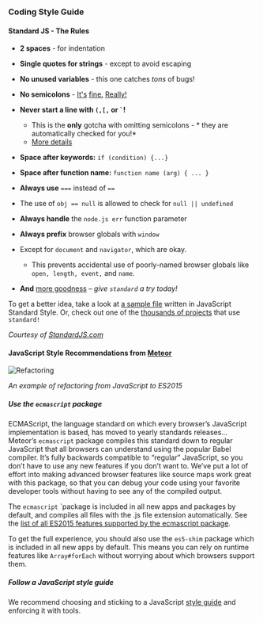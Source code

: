 ### Coding Style Guide<a name="styleGuide"></a>
#### Standard JS - The Rules


* **2 spaces** - for indentation

* **Single quotes for strings** - except to avoid
escaping

* **No unused variables** - this one catches *tons* of bugs!

* **No semicolons** - [It's](http://blog.izs.me/post/2353458699/an-open-letter-to-javascript-leaders-regarding)
[ fine.](http://inimino.org/~inimino/blog/javascript_semicolons)
[ Really!](https://www.youtube.com/watch?v=gsfbh17Ax9I)

* **Never start a line with `(,[,` or `` ` ``!**
  * This is the **only** gotcha with omitting semicolons - * they are automatically checked for you!*
  * [More details](https://standardjs.com/rules-en.html#semicolons)

* **Space after keywords:** `if (condition) {...}`

* **Space after function name:** `function name (arg) { ... }`

* **Always use** `===` instead of `==`
 * The use of `obj == null` is allowed to check for `null || undefined`

* **Always handle** the `node.js err` function parameter

* **Always prefix** browser globals with `window`
 * Except for `document` and `navigator`, which are okay.
   * This prevents accidental use of poorly-named browser globals like `open, length, event,` and
   `name`.

* **And** [more goodness](https://standardjs.com/rules-en.html#javascript-standard-style) – *give `standard` a try today!*

To get a better idea, take a look at [a sample file](https://github.com/expressjs/body-parser/blob/master/index.js) written in JavaScript Standard Style. Or, check out one of the [thousands of projects](https://raw.githubusercontent.com/standard/standard-packages/master/all.json) that use `standard!`

<cite> Courtesy of [StandardJS.com](https://standardjs.com/)</cite>

#### JavaScript Style Recommendations from [Meteor](https://guide.meteor.com/code-style.html#javascript)

<img src="https://guide.meteor.com/images/ben-es2015-demo.gif" alt="Refactoring">

<cite> An example of refactoring from JavaScript to ES2015</cite>

##### Use the `ecmascript` package
ECMAScript, the language standard on which every browser’s JavaScript implementation is based, has moved to yearly standards releases... Meteor’s `ecmascript` package compiles this standard down to regular JavaScript that all browsers can understand using the popular Babel compiler. It’s fully backwards compatible to “regular” JavaScript, so you don’t have to use any new features if you don’t want to. We’ve put a lot of effort into making advanced browser features like source maps work great with this package, so that you can debug your code using your favorite developer tools without having to see any of the compiled output.

The `ecmascript` `package is included in all new apps and packages by default, and compiles all files with the .js file extension automatically. See the [list of all ES2015 features supported by the ecmascript package](https://docs.meteor.com/packages/ecmascript.html#Supported-ES2015-Features).

To get the full experience, you should also use the `es5-shim` package which is included in all new apps by default. This means you can rely on runtime features like `Array#forEach` without worrying about which browsers support them.

##### Follow a JavaScript style guide

We recommend choosing and sticking to a JavaScript [style guide](styleGuide) and enforcing it with tools.
